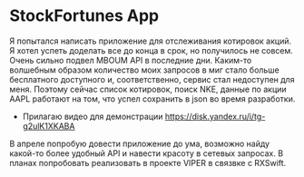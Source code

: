 # StockFortunes App

Я попытался написать приложение для отслеживания котировок акций. Я хотел успеть доделать все до конца в срок, но получилось не совсем. Очень сильно подвел MBOUM API в последние дни. Каким-то волшебным образом количество моих запросов в миг стало больше бесплатного доступного и, соответственно, сервис стал недоступен для меня. Поэтому сейчас список котировок, поиск NKE, данные по акции AAPL работают на том, что успел сохранить в json во время разработки. 
* Прилагаю видео для демонстрации https://disk.yandex.ru/i/tg-g2ulK1XKABA

В апреле попробую довести приложение до ума, возможно найду какой-то более удобный API и навести красоту в сетевых запросах. В планах попробовать реализовать в проекте  VIPER в связвке с RXSwift.